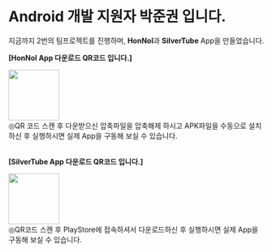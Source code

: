 # Android 개발 지원자 박준권 입니다.

지금까지 2번의 팀프로젝트를 진행하며, <b>HonNol</b>과 <b>SilverTube</b> App을 만들었습니다.
<br>

<b>[HonNol App 다운로드 QR코드 입니다.]</b>

<img src="https://i.esdrop.com/d/pLNLVMFlkr.jpg.sthumb"  width="100" height="100"> <br> 
◎QR 코드 스캔 후 다운받으신 압축파일을 압축해제 하시고 APK파일을 수동으로 설치하신 후 실행하시면 실제 App을 구동해 보실 수 있습니다.

<br>
<b>[SilverTube App 다운로드 QR코드 입니다.]</b>

<img src="https://i.esdrop.com/d/ljquNGj0Xy.jpg.sthumb"  width="100" height="100"> <br>
◎QR코드 스캔 후 PlayStore에 접속하셔서 다운로드하신 후 실행하시면 실제 App을 구동해 보실 수 있습니다.
